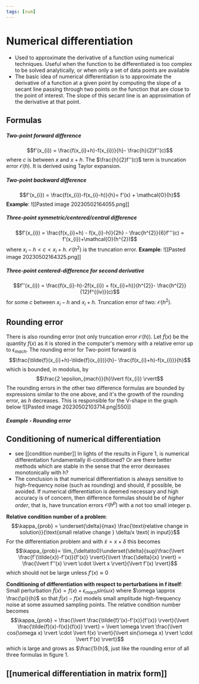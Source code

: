 ```yaml
---
tags: [num]
---
```

# Numerical differentiation
- Used to approximate the derivative of a function using numerical techniques. Useful when the function to be differentiated is too complex to be solved analytically, or when only a set of data points are available
- The basic idea of numerical differentiation is to approximate the derivative of a function at a given point by computing the slope of a secant line passing through two points on the function that are close to the point of interest. The slope of this secant line is an approximation of the derivative at that point.

## Formulas

##### Two-point forward difference
$$f'(x_{i}) = \frac{f(x_{i}+h)-f(x_{i})}{h}- \frac{h}{2}f''(c)$$where $c$ is between $x$ and $x+h$. The $\frac{h}{2}f''(c)$ term is truncation error $\mathcal{O}(h)$. It  is derived using Taylor expansion.

##### Two-point backward difference
$$f'(x_{i}) = \frac{f(x_{i})-f(x_{i}-h)}{h}= f'(x) + \mathcal{O}(h)$$
**Example**:
![[Pasted image 20230502164055.png]]

##### Three-point symmetric/centered/central difference
$$f'(x_{i}) = \frac{f(x_{i}+h) - f(x_{i}-h)}{2h} - \frac{h^{2}}{6}f'''(c) = f'(x_{i})+\mathcal{O}(h^{2})$$where $x_{i}-h < c < x_{i}+h$. $\mathcal{O}(h^{2})$ is the truncation error. 
**Example**:
![[Pasted image 20230502164325.png]]

##### Three-point centered-difference for second derivative
$$f''(x_{i}) = \frac{f(x_{i}-h)-2f(x_{i}) + f(x_{i}+h)}{h^{2}}- \frac{h^{2}}{12}f^{(iv)}(c)$$for some $c$ between $x_{i}-h$ and $x_{i}+h$. Truncation error of two: $\mathcal{O}(h^{2})$.

## Rounding error
There is also rounding error (not only truncation error $\mathcal{O}(h)$). Let $\tilde{f}(x)$ be the quantity $f(x)$ as it is stored in the computer's memory with a relative error up to $\epsilon_{mach}$. The rounding error for Two-point forward is  $$\frac{\tilde{f}(x_{i}+h)-\tilde{f}(x_{i})}{h}- \frac{f(x_{i}+h)-f(x_{i})}{h}$$which is bounded, in modolus, by $$\frac{2 \epsilon_{mach}}{h}\lvert f(x_{i}) \rvert$$The rounding errors in the other two difference formulas are bounded by expressions similar to the one above, and it's the growth of the rounding error, as $h$ decreases. This is responsible for the V-shape in the graph below
![[Pasted image 20230502103714.png|550]]
##### Example - Rounding error

## Conditioning of numerical differentiation
- see [[condition number]]
In lights of the results in Figure 1, is numerical differentiation fundamentally ill-conditioned? Or are there better methods which are stable in the sense that the error dexreases monotonically with h?
- The conclusion is that numerical differentiation is always sensitive to high-frequency noise (such as rounding) and should, if possible, be avoided. If numerical differentiation is deemed necessary and high accuracy is of concern, then difference formulas should be of *higher order*, that is, have truncation errors $\mathcal{O}(h^{p})$ with a not too small integer p.

**Relative condition number of a problem**: $$\kappa_{prob} = \underset{\delta}{max} \frac{\text{relative change in solution}}{\text{small relative change } \delta/x \text{ in input}}$$For the differentiation problem and with $\tilde{x}=x + \delta$ this becomes $$\kappa_{prob}= \lim_{\delta\to0}\underset{\delta}{sup}\frac{\lvert \frac{f'(\tilde{x})-f'(x)}{f'(x)} \rvert}{\lvert \frac{\delta}{x} \rvert} = \frac{\lvert f''(x) \rvert \cdot \lvert x \rvert}{\lvert f'(x) \rvert}$$which should not be large unless $f'(x) \approx 0$

**Conditioning of differentiation with respect to perturbations in f itself**:
Small perturbation $\tilde{f}(x) = f(x) + \epsilon_{mach}sin(\omega x)$ where $\omega \approx \frac{\pi}{h}$ so that $\tilde{f}(x) - f(x)$ models small amplitude high-frequency noise at some assumed sampling points. The relative condition number becomes $$\kappa_{prob} = \frac{\lvert \frac{\tilde{f}'(x)-f'(x)}{f'(x)} \rvert}{\lvert \frac{\tilde{f}(x)-f(x)}{f(x)} \rvert} = \lvert \omega \rvert \frac{\lvert cos(\omega x) \rvert \cdot \lvert f(x) \rvert}{\lvert sin(\omega x) \rvert \cdot \lvert f'(x) \rvert}$$ which is large and grows as $\frac{1}{h}$, just like the rounding error of all three formulas in figure 1. 

## [[numerical differentiation in matrix form]]
